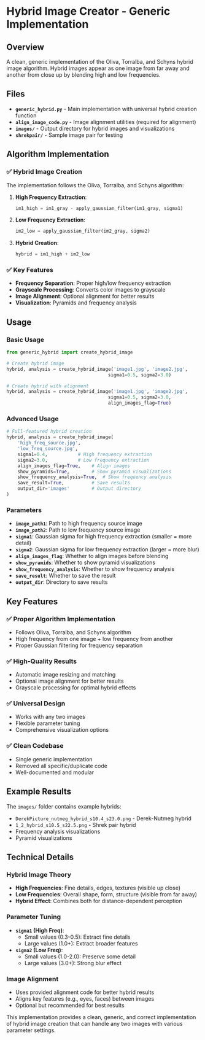 # Hybrid Image Creator - Generic Implementation

## Overview
A clean, generic implementation of the Oliva, Torralba, and Schyns hybrid image algorithm. Hybrid images appear as one image from far away and another from close up by blending high and low frequencies.

## Files
- **`generic_hybrid.py`** - Main implementation with universal hybrid creation function
- **`align_image_code.py`** - Image alignment utilities (required for alignment)
- **`images/`** - Output directory for hybrid images and visualizations
- **`shrekpair/`** - Sample image pair for testing

## Algorithm Implementation

### ✅ Hybrid Image Creation
The implementation follows the Oliva, Torralba, and Schyns algorithm:

1. **High Frequency Extraction**:
   ```python
   im1_high = im1_gray - apply_gaussian_filter(im1_gray, sigma1)
   ```

2. **Low Frequency Extraction**:
   ```python
   im2_low = apply_gaussian_filter(im2_gray, sigma2)
   ```

3. **Hybrid Creation**:
   ```python
   hybrid = im1_high + im2_low
   ```

### ✅ Key Features
- **Frequency Separation**: Proper high/low frequency extraction
- **Grayscale Processing**: Converts color images to grayscale
- **Image Alignment**: Optional alignment for better results
- **Visualization**: Pyramids and frequency analysis

## Usage

### Basic Usage
```python
from generic_hybrid import create_hybrid_image

# Create hybrid image
hybrid, analysis = create_hybrid_image('image1.jpg', 'image2.jpg', 
                                     sigma1=0.5, sigma2=3.0)

# Create hybrid with alignment
hybrid, analysis = create_hybrid_image('image1.jpg', 'image2.jpg', 
                                     sigma1=0.5, sigma2=3.0, 
                                     align_images_flag=True)
```

### Advanced Usage
```python
# Full-featured hybrid creation
hybrid, analysis = create_hybrid_image(
    'high_freq_source.jpg', 
    'low_freq_source.jpg',
    sigma1=0.4,           # High frequency extraction
    sigma2=3.0,           # Low frequency extraction  
    align_images_flag=True,    # Align images
    show_pyramids=True,        # Show pyramid visualizations
    show_frequency_analysis=True,  # Show frequency analysis
    save_result=True,          # Save results
    output_dir='images'        # Output directory
)
```

### Parameters
- **`image_path1`**: Path to high frequency source image
- **`image_path2`**: Path to low frequency source image
- **`sigma1`**: Gaussian sigma for high frequency extraction (smaller = more detail)
- **`sigma2`**: Gaussian sigma for low frequency extraction (larger = more blur)
- **`align_images_flag`**: Whether to align images before blending
- **`show_pyramids`**: Whether to show pyramid visualizations
- **`show_frequency_analysis`**: Whether to show frequency analysis
- **`save_result`**: Whether to save the result
- **`output_dir`**: Directory to save results

## Key Features

### ✅ Proper Algorithm Implementation
- Follows Oliva, Torralba, and Schyns algorithm
- High frequency from one image + low frequency from another
- Proper Gaussian filtering for frequency separation

### ✅ High-Quality Results
- Automatic image resizing and matching
- Optional image alignment for better results
- Grayscale processing for optimal hybrid effects

### ✅ Universal Design
- Works with any two images
- Flexible parameter tuning
- Comprehensive visualization options

### ✅ Clean Codebase
- Single generic implementation
- Removed all specific/duplicate code
- Well-documented and modular

## Example Results
The `images/` folder contains example hybrids:
- `DerekPicture_nutmeg_hybrid_s10.4_s23.0.png` - Derek-Nutmeg hybrid
- `1_2_hybrid_s10.5_s22.5.png` - Shrek pair hybrid
- Frequency analysis visualizations
- Pyramid visualizations

## Technical Details

### Hybrid Image Theory
- **High Frequencies**: Fine details, edges, textures (visible up close)
- **Low Frequencies**: Overall shape, form, structure (visible from far away)
- **Hybrid Effect**: Combines both for distance-dependent perception

### Parameter Tuning
- **`sigma1` (High Freq)**: 
  - Small values (0.3-0.5): Extract fine details
  - Large values (1.0+): Extract broader features
- **`sigma2` (Low Freq)**:
  - Small values (1.0-2.0): Preserve some detail
  - Large values (3.0+): Strong blur effect

### Image Alignment
- Uses provided alignment code for better hybrid results
- Aligns key features (e.g., eyes, faces) between images
- Optional but recommended for best results

This implementation provides a clean, generic, and correct implementation of hybrid image creation that can handle any two images with various parameter settings.

